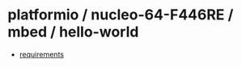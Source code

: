 # platformio / nucleo-64-F446RE / mbed / hello-world

- [requirements](https://github.com/devel0/iot-examples#development-1)